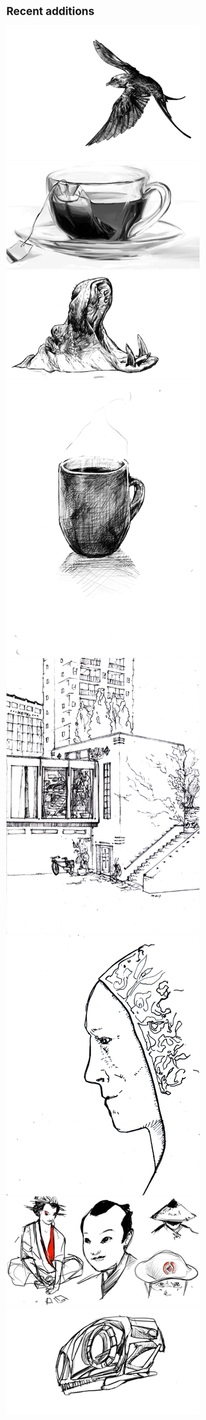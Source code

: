# Recent additions

<div class="galleria">
    <img src="/illustrations/sparrow.png" data-title="Sparrow" data-description="A sparrow in flight.">
    <img src="/illustrations/cuppa.png" data-title="A cup of tea" data-description="Digital painting of a cup of tea.">
    <img src="/illustrations/Hippo.png" data-title="Hippo" data-description="A digital drawing of a hippopotamus.">
    <img src="/sketches/coffee.png" data-title="Coffee" data-description="Digital sketch.">
    <img src="/sketches/inktober2017-1.jpg" data-title="Scene" data-description="An (imaginary) scene of an apartment. Drawn with technical pen for inktober 2017.">
    <img src="/sketches/inktober2017-4.png" data-title="En profil" data-description="Drawn with nib pen for inktober 2017.">
    <img src="/sketches/japan.png" data-title="Japan" data-description="Some digital sketches based on Edo-era Japan.">
    <img src="/sketches/skull.png" data-title="Skull" data-description="The skull of a small dinosaur.">
</div>